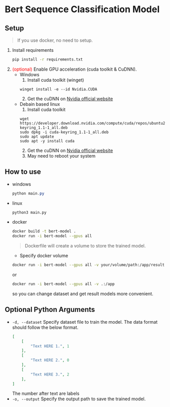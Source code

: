 # Bert Sequence Classification Model
## Setup
> If you use docker, no need to setup.
1. Install requirements
    ```bash
    pip install -r requirements.txt
    ```
2. <span style="color:red">(optional)</span> Enable GPU acceleration (cuda toolkit & CuDNN).  
    - Windows 
        1. Install cuda toolkit (winget)
        ```
        winget install -e --id Nvidia.CUDA
        ```
        2. Get the cuDNN on [Nvidia official website](https://developer.nvidia.com/cudnn)
    - Debain based linux
        1. Install cuda toolkit
        ```
        wget https://developer.download.nvidia.com/compute/cuda/repos/ubuntu2204/x86_64/cuda-keyring_1.1-1_all.deb
        sudo dpkg -i cuda-keyring_1.1-1_all.deb
        sudo apt update
        sudo apt -y install cuda
        ```
        2. Get the cuDNN on [Nvidia official website](https://developer.nvidia.com/cudnn)
        3. May need to reboot your system
## How to use
- windows
    ```powershell
    python main.py
    ```
- linux
    ```bash
    python3 main.py
    ```
- docker
    ```bash
    docker build -t bert-model .
    docker run -i bert-model --gpus all
    ```
    > Dockerfile will create a volume to store the trained model.
    - Specify docker volume
    ```bash
    docker run -i bert-model --gpus all -v your/volume/path:/app/result
    ```
    or 
    ```bash
    docker run -i bert-model --gpus all -v .:/app
    ```
    so you can change dataset and get result models more convenient.
## Optional Python Arguments
- `-d, --dataset` Specify dataset file to train the model. The data format should follow the below format. 
    ```json
    [
        [
            "Text HERE 1.", 1
        ],
        [
            "Text HERE 2.", 0
        ],
        [
            "Text HERE 3.", 2
        ],
    ]
    ```
    The number after text are labels
- `-o, --output` Specify the output path to save the trained model.